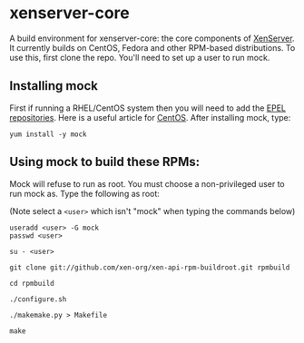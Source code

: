 xenserver-core
==============

A build environment for xenserver-core: the core components of [XenServer](http://www.xenserver.org/).
It currently builds on CentOS, Fedora and other RPM-based distributions.
To use this, first clone the repo. You'll need to set up a user to run mock.

Installing mock
---------------

First if running a RHEL/CentOS system then you will need to add the
[EPEL repositories](http://fedoraproject.org/wiki/EPEL). Here is a useful
article for [CentOS](http://www.rackspace.com/knowledge_center/article/installing-rhel-epel-repo-on-centos-5x-or-6x).
After installing mock, type:

```
yum install -y mock
```

Using mock to build these RPMs:
-------------------------------

Mock will refuse to run as root. You must choose a non-privileged user to
run mock as. Type the following as root:

(Note select a `<user>` which isn't "mock" when typing the commands below)

```
useradd <user> -G mock
passwd <user>

su - <user>

git clone git://github.com/xen-org/xen-api-rpm-buildroot.git rpmbuild

cd rpmbuild

./configure.sh

./makemake.py > Makefile

make
```
